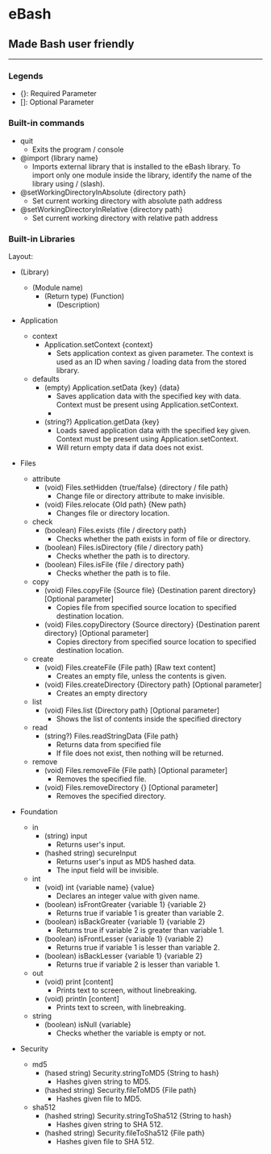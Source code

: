 # eBash

## Made Bash user friendly

-----

### Legends

- {}: Required Parameter
- []: Optional Parameter



### Built-in commands

- quit
  - Exits the program / console
- @import {library name}
  - Imports external library that is installed to the eBash library. To import only one module inside the library, identify the name of the library using / (slash).
- @setWorkingDirectoryInAbsolute {directory path}
  - Set current working directory with absolute path address
- @setWorkingDirectoryInRelative {directory path}
  - Set current working directory with relative path address



### Built-in Libraries

Layout:

- (Library)
  - (Module name)
    - (Return type) (Function)
      - (Description)

- Application
  - context
    - Application.setContext {context}
      - Sets application context as given parameter. The context is used as an ID when saving / loading data from the stored library.
  - defaults
    - (empty) Application.setData {key} {data}
      - Saves application data with the specified key with data. Context must be present using Application.setContext.
      - 
    - (string?) Application.getData {key}
      - Loads saved application data with the specified key given. Context must be present using Application.setContext.
      - Will return empty data if data does not exist.
- Files
  - attribute
    - (void) Files.setHidden {true/false} {directory / file path}
      - Change file or directory attribute to make invisible.
    - (void) Files.relocate {Old path} {New path}
      - Changes file or directory location.
  - check
    - (boolean) Files.exists {file / directory path}
      - Checks whether the path exists in form of file or directory.
    - (boolean) Files.isDirectory {file / directory path}
      - Checks whether the path is to directory.
    - (boolean) Files.isFile {file / directory path}
      - Checks whether the path is to file.
  - copy
    - (void) Files.copyFile {Source file} {Destination parent directory} [Optional parameter]
      - Copies file from specified source location to specified destination location.
    - (void) Files.copyDirectory {Source directory} {Destination parent directory} [Optional parameter]
      - Copies directory from specified source location to specified destination location.
  - create
    - (void) Files.createFile {File path} [Raw text content]
      - Creates an empty file, unless the contents is given.
    - (void) Files.createDirectory {Directory path} [Optional parameter]
      - Creates an empty directory
  - list
    - (void) Files.list {Directory path} [Optional parameter]
      - Shows the list of contents inside the specified directory
  - read
    - (string?) Files.readStringData {File path}
      - Returns data from specified file
      - If file does not exist, then nothing will be returned.
  - remove
    - (void) Files.removeFile {File path} [Optional parameter]
      - Removes the specified file.
    - (void) Files.removeDirectory {} [Optional parameter]
      - Removes the specified directory.
- Foundation
  - in
    - (string) input
      - Returns user's input.
    - (hashed string) secureInput
      - Returns user's input as MD5 hashed data.
      - The input field will be invisible.
  - int
    - (void) int {variable name} {value}
      - Declares an integer value with given name.
    - (boolean) isFrontGreater {variable 1} {variable 2}
      - Returns true if variable 1 is greater than variable 2.
    - (boolean) isBackGreater {variable 1} {variable 2}
      - Returns true if variable 2 is greater than variable 1.
    - (boolean) isFrontLesser {variable 1} {variable 2}
      - Returns true if variable 1 is lesser than variable 2.
    - (boolean) isBackLesser {variable 1} {variable 2}
      - Returns true if variable 2 is lesser than variable 1.
  - out
    - (void) print [content]
      - Prints text to screen, without linebreaking.
    - (void) println [content]
      - Prints text to screen, with linebreaking.
  - string
    - (boolean) isNull {variable}
      - Checks whether the variable is empty or not.
- Security
  - md5
    - (hased string) Security.stringToMD5 {String to hash}
      - Hashes given string to MD5.
    - (hashed string) Security.fileToMD5 {File path}
      - Hashes given file to MD5.
  - sha512
    - (hashed string) Security.stringToSha512 {String to hash}
      - Hashes given string to SHA 512.
    - (hashed string) Security.fileToSha512 {File path}
      - Hashes given file to SHA 512.